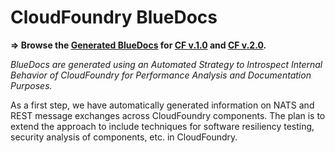 CloudFoundry BlueDocs
=====================

**=> Browse the <a href="http://rawgithub.com/nkaviani/cloudfoundry-bluedocs/master/index.html" target="_blank">Generated BlueDocs</a> for <a href="http://rawgithub.com/nkaviani/cloudfoundry-bluedocs/master/cf-v1/docs/index.html" target="_blank">CF v.1.0</a> and <a href="http://rawgithub.com/nkaviani/cloudfoundry-bluedocs/master/cf-v2/docs/index.html" target="_blank">CF v.2.0</a>.**


*BlueDocs are generated using an Automated Strategy to Introspect Internal Behavior of CloudFoundry for Performance Analysis and Documentation Purposes.*

As a first step, we have automatically generated information on NATS and REST message exchanges across CloudFoundry components. The plan is to extend the approach to include techniques for software resiliency testing, security analysis of components, etc. in CloudFoundry.

